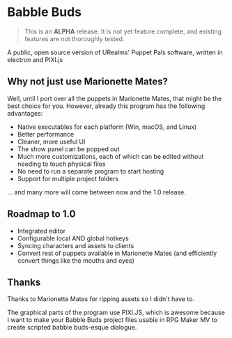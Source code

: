# Babble Buds

> This is an **ALPHA** release. It is not yet feature complete, and existing features are not thoroughly tested. 

A public, open source version of URealms' Puppet Pals software, written in electron and PIXI.js

## Why not just use Marionette Mates?

Well, until I port over all the puppets in Marionette Mates, that might be the best choice for you. However, already this program has the following advantages:

- Native executables for each platform (Win, macOS, and Linux)
- Better performance
- Cleaner, more useful UI
- The show panel can be popped out
- Much more customizations, each of which can be edited without needing to touch physical files
- No need to run a separate program to start hosting
- Support for multiple project folders

... and many more will come between now and the 1.0 release. 

## Roadmap to 1.0

- Integrated editor
- Configurable local AND global hotkeys
- Syncing characters and assets to clients
- Convert rest of puppets available in Marionette Mates (and efficiently convert things like the mouths and eyes)

## Thanks

Thanks to Marionette Mates for ripping assets so I didn't have to. 

The graphical parts of the program use PIXI.JS, which is awesome because I want to make your Babble Buds project files usable in RPG Maker MV to create scripted babble buds-esque dialogue. 
